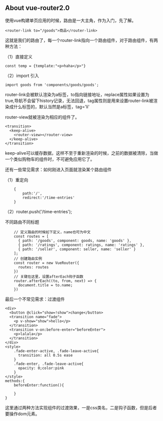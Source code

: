 ## About vue-router2.0 ##

使用vue构建单页应用的时候，路由是一大主角，作为入门，先了解。

	<router-link to="/goods">商品</router-link>
这就是我们的路由了，每一个router-link指向一个路由组件，对于路由组件，有两种方法：

（1）直接定义

	const temp = {template:"<p>haha</p>"}

（2）import 引入

	import goods from 'components/goods/goods';

router-link会被默认渲染为a标签，to指向链接地址，replace属性如果设置为true,导航不会留下history记录，无法回退，tag属性则是用来设置router-link被渲染成什么标签的，默认当然是a标签，tag='li'

router-view就被渲染为相应的组件了。

	<transition>
	  <keep-alive>
	    <router-view></router-view>
	  </keep-alive>
	</transition>

keep-alive可以缓存数据，这样不至于重新渲染的时候，之前的数据被清除，当做一个类似购物车的组件时，不可避免应用它了。

还有一些常见需求：如何刚进入页面就渲染某个路由组件

（1）重定向

		{
			path:'/',
			redirect:'/time-entries'
		}

（2）router.push('/time-entries');

不同路由不同标题

		// 定义路由的时候如下定义，name也可为中文
		const routes = [
		  { path: '/goods', component: goods, name: 'goods' },
		  { path: '/ratings', component: ratings, name: 'ratings' },
		  { path: '/seller', component: seller, name: 'seller' }
		];
		// 创建路由实例
		const router = new VueRouter({
		  routes: routes
		})
		// 关键在这里，设置afterEach钩子函数
		router.afterEach((to, from, next) => {
		  document.title = to.name;
		})

最后一个不常见需求：过渡组件

	<div>
      <button @click="show=!show">change</button>
      <transition name="fade">
        <p v-show="show">hello</p>
      </transition>
      <transition v-on:before-enter="beforeEnter">
        <p>lalala</p>
      </transition>
    </div>
	<style>
		.fade-enter-active, .fade-leave-active{
		  transition: all 0.5s ease     
		}
		.fade-enter, .fade-leave-active{
		  opacity: 0;color:pink
		}
	</style>
	methods:{
		beforeEnter:function(){

    	}
	}

这里通过两种方法实现组件的过渡效果，一是css类名，二是钩子函数，但是后者要操作dom元素。